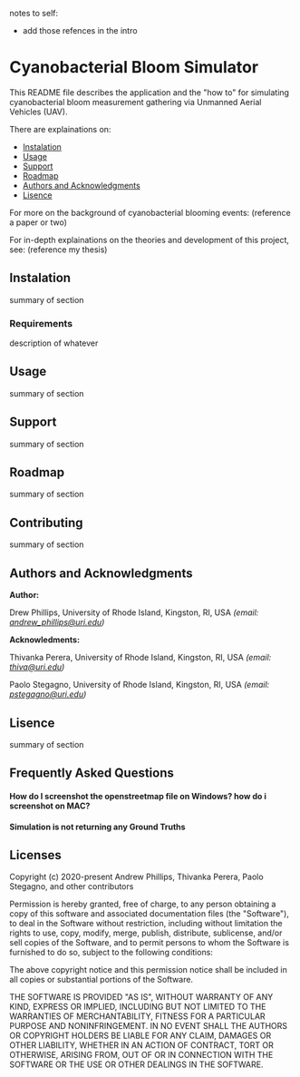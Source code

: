 notes to self:
* add those refences in the intro

# Cyanobacterial Bloom Simulator
This README file describes the application and the "how to" for simulating cyanobacterial bloom measurement gathering via Unmanned Aerial Vehicles (UAV).

There are explainations on: 
* [Instalation](#instalation)
* [Usage](#usage)
* [Support](#support)
* [Roadmap](#roadmap)
* [Authors and Acknowledgments](#authors-and-acknowledgments)
* [Lisence](#lisence)

For more on the background of cyanobacterial blooming events: (reference a paper or two)

For in-depth explainations on the theories and development of this project, see: (reference my thesis)

## Instalation

summary of section

### Requirements

description of whatever

## Usage

summary of section

## Support

summary of section

## Roadmap

summary of section

## Contributing

summary of section

## Authors and Acknowledgments

**Author:** 

Drew Phillips, University of Rhode Island, Kingston, RI, USA *(email: andrew_phillips@uri.edu)*

**Acknowledments:** 

Thivanka Perera, University of Rhode Island, Kingston, RI, USA *(email: thiva@uri.edu)*

Paolo Stegagno, University of Rhode Island, Kingston, RI, USA *(email: pstegagno@uri.edu)*

## Lisence

summary of section

## Frequently Asked Questions
#### How do I screenshot the openstreetmap file on Windows? how do i screenshot on MAC?
#### Simulation is not returning any Ground Truths

## Licenses 
Copyright (c) 2020-present Andrew Phillips, Thivanka Perera, Paolo Stegagno, and other contributors

Permission is hereby granted, free of charge, to any person obtaining a copy of this software and associated documentation files (the "Software"), to deal in the Software without restriction, including without limitation the rights to use, copy, modify, merge, publish, distribute, sublicense, and/or sell copies of the Software, and to permit persons to whom the Software is furnished to do so, subject to the following conditions:

The above copyright notice and this permission notice shall be included in all copies or substantial portions of the Software.

THE SOFTWARE IS PROVIDED "AS IS", WITHOUT WARRANTY OF ANY KIND, EXPRESS OR IMPLIED, INCLUDING BUT NOT LIMITED TO THE WARRANTIES OF MERCHANTABILITY, FITNESS FOR A PARTICULAR PURPOSE AND NONINFRINGEMENT. 
IN NO EVENT SHALL THE AUTHORS OR COPYRIGHT HOLDERS BE LIABLE FOR ANY CLAIM, DAMAGES OR OTHER LIABILITY, WHETHER IN AN ACTION OF CONTRACT, TORT OR OTHERWISE, ARISING FROM, OUT OF OR IN CONNECTION WITH THE SOFTWARE OR THE USE OR OTHER DEALINGS IN THE SOFTWARE.
